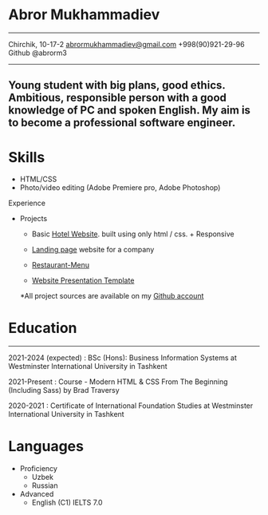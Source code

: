 Abror Mukhammadiev 
============


-------------------     ----------------------------
Chirchik, 10-17-2                 abrormukhammadiev@gmail.com
+998(90)921-29-96                 Github @abrorm3
-------------------     ----------------------------

## Young student with big plans, good ethics. Ambitious, responsible person with a good knowledge of PC and spoken English. My aim is to become a professional software engineer.

# Skills
- HTML/CSS
- Photo/video editing (Adobe Premiere pro, Adobe Photoshop)
 

 Experience
+ Projects
  
  - Basic [Hotel Website](https://hotel-bt-2021.netlify.app/). built using only html / css. + Responsive
  
  - [Landing page](https://accounting-abror.netlify.app/) website for a company
  
  - [Restaurant-Menu](https://restaurant-abror.netlify.app/)
  
  - [Website Presentation Template](https://your-presentation.netlify.app/)
  
  
  *All project sources are available on my [Github account](https://github.com/abrorm3)
  
  
# Education
---------

2021-2024 (expected)
:   BSc (Hons): Business Information Systems at Westminster International University in Tashkent

2021-Present
:   Course - Modern HTML & CSS From The Beginning (Including Sass) by Brad Traversy

2020-2021
:   Certificate of International Foundation Studies at Westminster International University in Tashkent


# Languages
+ Proficiency
  + Uzbek
  + Russian
+ Advanced
  + English (C1) IELTS 7.0
